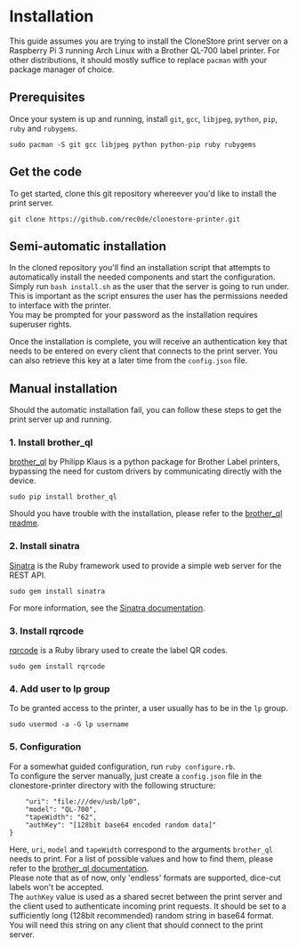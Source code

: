 # Installation

This guide assumes you are trying to install the CloneStore print server on a Raspberry Pi 3 running Arch Linux with a Brother QL-700 label printer. For other distributions, it should mostly suffice to replace `pacman` with your package manager of choice.

## Prerequisites

Once your system is up and running, install `git`, `gcc`, `libjpeg`, `python`, `pip`, `ruby` and `rubygems`.

```sudo pacman -S git gcc libjpeg python python-pip ruby rubygems```

## Get the code

To get started, clone this git repository whereever you'd like to install the print server.

```git clone https://github.com/rec0de/clonestore-printer.git```

## Semi-automatic installation

In the cloned repository you'll find an installation script that attempts to automatically install the needed components and start the configuration. Simply run `bash install.sh` as the user that the server is going to run under. This is important as the script ensures the user has the permissions needed to interface with the printer.  
You may be prompted for your password as the installation requires superuser rights.

Once the installation is complete, you will receive an authentication key that needs to be entered on every client that connects to the print server. You can also retrieve this key at a later time from the `config.json` file.

## Manual installation

Should the automatic installation fail, you can follow these steps to get the print server up and running.

### 1. Install brother_ql

[brother_ql](https://github.com/pklaus/brother_ql) by Philipp Klaus is a python package for Brother Label printers, bypassing the need for custom drivers by communicating directly with the device.

```sudo pip install brother_ql```

Should you have trouble with the installation, please refer to the [brother_ql readme](https://github.com/pklaus/brother_ql/blob/master/README.md).

### 2. Install sinatra

[Sinatra](https://sinatrarb.com) is the Ruby framework used to provide a simple web server for the REST API.

```sudo gem install sinatra```

For more information, see the [Sinatra documentation](http://sinatrarb.com/documentation.html).

### 3. Install rqrcode

[rqrcode](https://github.com/whomwah/rqrcode) is a Ruby library used to create the label QR codes.

```sudo gem install rqrcode```

### 4. Add user to lp group

To be granted access to the printer, a user usually has to be in the `lp` group.

```sudo usermod -a -G lp username```

### 5. Configuration

For a somewhat guided configuration, run `ruby configure.rb`.  
To configure the server manually, just create a `config.json` file in the clonestore-printer directory with the following structure:

```{
	"uri": "file:///dev/usb/lp0",
	"model": "QL-700",
	"tapeWidth": "62",
	"authKey": "[128bit base64 encoded random data]"
}
```

Here, `uri`, `model` and `tapeWidth` correspond to the arguments `brother_ql` needs to print. For a list of possible values and how to find them, please refer to the [brother_ql documentation](https://github.com/pklaus/brother_ql/blob/master/README.md).  
Please note that as of now, only 'endless' formats are supported, dice-cut labels won't be accepted.  
The `authKey` value is used as a shared secret between the print server and the client used to authenticate incoming print requests. It should be set to a sufficiently long (128bit recommended) random string in base64 format. You will need this string on any client that should connect to the print server.